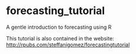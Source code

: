 # forecasting_tutorial
A gentle introduction to forecasting using R

This tutorial is also contained in the website: http://rpubs.com/steffanigomez/forecastingtutorial
